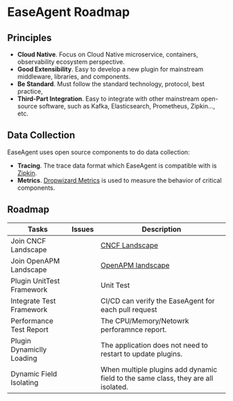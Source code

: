 # EaseAgent Roadmap

## Principles

- **Cloud Native**. Focus on Cloud Native microservice, containers, observability ecosystem perspective.
- **Good Extensibility**.  Easy to develop a new plugin for mainstream middleware, libraries, and components.
- **Be Standard**. Must follow the standard technology, protocol, best practice, 
- **Third-Part Integration**. Easy to integrate with other mainstream open-source software, such as Kafka, Elasticsearch, Prometheus, Zipkin..., etc.
  
## Data Collection
EaseAgent uses open source components to do data collection:
- **Tracing**. The trace data format which EaseAgent is compatible with is [Zipkin](https://zipkin.io/pages/data_model.html).
- **Metrics**. [Dropwizard Metrics](https://github.com/dropwizard/metrics) is used to measure the behavior of critical components.

## Roadmap
Tasks    | Issues | Description 
-------- |------- |-----------
Join CNCF Landscape        | | [CNCF Landscape](https://landscape.cncf.io/card-mode?category=observability-and-analysis&grouping=category)
Join OpenAPM Landscape     | | [OpenAPM landscape](https://openapm.io/landscape)
Plugin UnitTest Framework  | |  Unit Test
Integrate Test Framework   | |  CI/CD can verify the EaseAgent for each pull request
Performance Test Report    | |  The CPU/Memory/Netowrk perforamnce report.
Plugin Dynamiclly Loading  | |  The application does not need to restart to update plugins.
Dynamic Field Isolating    | |  When multiple plugins add dynamic field to the same class, they are all isolated.
